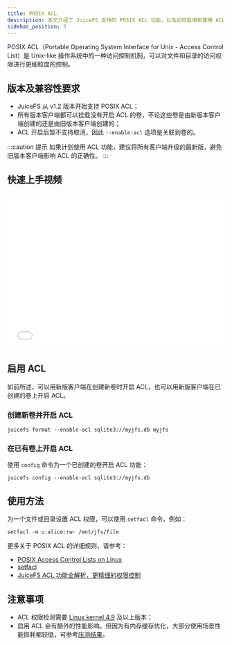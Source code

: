 ```yaml
---
title: POSIX ACL
description: 本文介绍了 JuiceFS 支持的 POSIX ACL 功能，以及如何启用和使用 ACL 权限。
sidebar_position: 3
---
```


POSIX ACL（Portable Operating System Interface for Unix - Access Control List）是 Unix-like 操作系统中的一种访问控制机制，可以对文件和目录的访问权限进行更细粒度的控制。

## 版本及兼容性要求

- JuiceFS 从 v1.2 版本开始支持 POSIX ACL；
- 所有版本客户端都可以挂载没有开启 ACL 的卷，不论这些卷是由新版本客户端创建的还是由旧版本客户端创建的；
- ACL 开启后暂不支持取消，因此 `--enable-acl` 选项是关联到卷的。

:::caution 提示
如果计划使用 ACL 功能，建议将所有客户端升级的最新版，避免旧版本客户端影响 ACL 的正确性。
:::

## 快速上手视频

<div className="video-container">
  <iframe
    src="//player.bilibili.com/player.html?isOutside=true&aid=114691951041052&bvid=BV136MqzFEDD&cid=30526082573&p=1&autoplay=false"
    width="100%"
    height="360"
    scrolling="no"
    frameBorder="0"
    allowFullScreen
  ></iframe>
</div>

## 启用 ACL

如前所述，可以用新版客户端在创建新卷时开启 ACL，也可以用新版客户端在已创建的卷上开启 ACL。

### 创建新卷并开启 ACL

```shell
juicefs format --enable-acl sqlite3://myjfs.db myjfs
```

### 在已有卷上开启 ACL

使用 `config` 命令为一个已创建的卷开启 ACL 功能：

```shell
juicefs config --enable-acl sqlite3://myjfs.db
```

## 使用方法

为一个文件或目录设置 ACL 权限，可以使用 `setfacl` 命令，例如：

```shell
setfacl -m u:alice:rw- /mnt/jfs/file
```

更多关于 POSIX ACL 的详细规则，请参考：

- [POSIX Access Control Lists on Linux](https://www.usenix.org/legacy/publications/library/proceedings/usenix03/tech/freenix03/full_papers/gruenbacher/gruenbacher_html/main.html)
- [setfacl](https://linux.die.net/man/1/setfacl)
- [JuiceFS ACL 功能全解析，更精细的权限控制](https://juicefs.com/zh-cn/blog/release-notes/juicefs-v12-beta-1-acl)

## 注意事项

- ACL 权限检测需要 [Linux kernel 4.9](https://lkml.iu.edu/hypermail/linux/kernel/1610.0/01531.html) 及以上版本；
- 启用 ACL 会有额外的性能影响。但因为有内存缓存优化，大部分使用场景性能损耗都较低，可参考[压测结果](https://juicefs.com/zh-cn/blog/release-notes/juicefs-v12-beta-1-acl#03-%E6%80%A7%E8%83%BD)。

